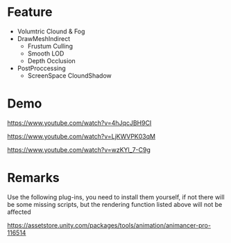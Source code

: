 # Feature

* Volumtric Clound & Fog
* DrawMeshIndirect
  * Frustum Culling
  * Smooth LOD
  * Depth Occlusion
* PostProccessing
  * ScreenSpace CloundShadow
  
# Demo

https://www.youtube.com/watch?v=4hJqcJBH9CI

https://www.youtube.com/watch?v=LjKWVPK03qM

https://www.youtube.com/watch?v=wzKYl_7-C9g

# Remarks
Use the following plug-ins, you need to install them yourself, if not there will be some missing scripts, but the rendering function listed above will not be affected

https://assetstore.unity.com/packages/tools/animation/animancer-pro-116514

